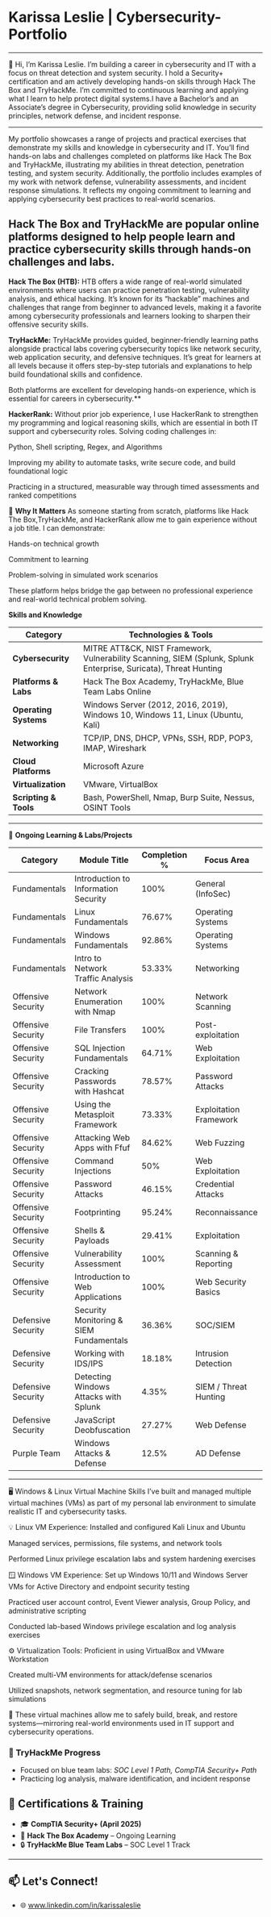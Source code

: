 # Karissa Leslie | Cybersecurity-Portfolio
---
👋 Hi, I’m Karissa Leslie. I’m building a career in cybersecurity and IT with a focus on threat detection and system security. I hold a Security+ certification and am actively developing hands-on skills through Hack The Box and TryHackMe. I’m committed to continuous learning and applying what I learn to help protect digital systems.I have a Bachelor’s and an Associate’s degree in Cybersecurity, providing solid knowledge in security principles, network defense, and incident response.

---


My portfolio showcases a range of projects and practical exercises that demonstrate my skills and knowledge in cybersecurity and IT. You’ll find hands-on labs and challenges completed on platforms like Hack The Box and TryHackMe, illustrating my abilities in threat detection, penetration testing, and system security. Additionally, the portfolio includes examples of my work with network defense, vulnerability assessments, and incident response simulations. It reflects my ongoing commitment to learning and applying cybersecurity best practices to real-world scenarios.

Hack The Box and TryHackMe are popular online platforms designed to help people learn and practice cybersecurity skills through hands-on challenges and labs.
---
**Hack The Box (HTB):**
HTB offers a wide range of real-world simulated environments where users can practice penetration testing, vulnerability analysis, and ethical hacking. It’s known for its “hackable” machines and challenges that range from beginner to advanced levels, making it a favorite among cybersecurity professionals and learners looking to sharpen their offensive security skills.

**TryHackMe:**
TryHackMe provides guided, beginner-friendly learning paths alongside practical labs covering cybersecurity topics like network security, web application security, and defensive techniques. It’s great for learners at all levels because it offers step-by-step tutorials and explanations to help build foundational skills and confidence.

Both platforms are excellent for developing hands-on experience, which is essential for careers in cybersecurity.**

**HackerRank:**
Without prior job experience, I use HackerRank to strengthen my programming and logical reasoning skills, which are essential in both IT support and cybersecurity roles.
Solving coding challenges in:

Python, Shell scripting, Regex, and Algorithms

Improving my ability to automate tasks, write secure code, and build foundational logic

Practicing in a structured, measurable way through timed assessments and ranked competitions


🚀 **Why It Matters**
As someone starting from scratch, platforms like Hack The Box,TryHackMe, and HackerRank allow me to gain experience without a job title. I can demonstrate:

Hands-on technical growth

Commitment to learning

Problem-solving in simulated work scenarios

These platform helps bridge the gap between no professional experience and real-world technical problem solving.


**Skills and Knowledge**

| **Category**          | **Technologies & Tools**                                                                                          |
| --------------------- | ----------------------------------------------------------------------------------------------------------------- |
| **Cybersecurity**     | MITRE ATT\&CK, NIST Framework, Vulnerability Scanning, SIEM (Splunk, Splunk Enterprise, Suricata), Threat Hunting |
| **Platforms & Labs**  | Hack The Box Academy, TryHackMe, Blue Team Labs Online                                                            |
| **Operating Systems** | Windows Server (2012, 2016, 2019), Windows 10, Windows 11, Linux (Ubuntu, Kali)                                   |
| **Networking**        | TCP/IP, DNS, DHCP, VPNs, SSH, RDP, POP3, IMAP, Wireshark                                                          |
| **Cloud Platforms**   | Microsoft Azure                                                                                                   |
| **Virtualization**    | VMware, VirtualBox                                                                                                |
| **Scripting & Tools** | Bash, PowerShell, Nmap, Burp Suite, Nessus, OSINT Tools                                                           |

---

🧪 **Ongoing Learning & Labs/Projects**

| **Category**       | **Module Title**                        | **Completion %** | **Focus Area**         |
| ------------------ | --------------------------------------- | ---------------- | ---------------------- |
| Fundamentals       | Introduction to Information Security    | 100%             | General (InfoSec)      |
| Fundamentals       | Linux Fundamentals                      | 76.67%           | Operating Systems      |
| Fundamentals       | Windows Fundamentals                    | 92.86%           | Operating Systems      |
| Fundamentals       | Intro to Network Traffic Analysis       | 53.33%           | Networking             |
| Offensive Security | Network Enumeration with Nmap           | 100%             | Network Scanning       |
| Offensive Security | File Transfers                          | 100%             | Post-exploitation      |
| Offensive Security | SQL Injection Fundamentals              | 64.71%           | Web Exploitation       |
| Offensive Security | Cracking Passwords with Hashcat         | 78.57%           | Password Attacks       |
| Offensive Security | Using the Metasploit Framework          | 73.33%           | Exploitation Framework |
| Offensive Security | Attacking Web Apps with Ffuf            | 84.62%           | Web Fuzzing            |
| Offensive Security | Command Injections                      | 50%              | Web Exploitation       |
| Offensive Security | Password Attacks                        | 46.15%           | Credential Attacks     |
| Offensive Security | Footprinting                            | 95.24%           | Reconnaissance         |
| Offensive Security | Shells & Payloads                       | 29.41%           | Exploitation           |
| Offensive Security | Vulnerability Assessment                | 100%             | Scanning & Reporting   |
| Offensive Security | Introduction to Web Applications        | 100%             | Web Security Basics    |
| Defensive Security | Security Monitoring & SIEM Fundamentals | 36.36%           | SOC/SIEM               |
| Defensive Security | Working with IDS/IPS                    | 18.18%           | Intrusion Detection    |
| Defensive Security | Detecting Windows Attacks with Splunk   | 4.35%            | SIEM / Threat Hunting  |
| Defensive Security | JavaScript Deobfuscation                | 27.27%           | Web Defense            |
| Purple Team        | Windows Attacks & Defense               | 12.5%            | AD Defense             |

---
🖥️ Windows & Linux Virtual Machine Skills
I’ve built and managed multiple virtual machines (VMs) as part of my personal lab environment to simulate realistic IT and cybersecurity tasks.

💡 Linux VM Experience:
Installed and configured Kali Linux and Ubuntu

Managed services, permissions, file systems, and network tools

Performed Linux privilege escalation labs and system hardening exercises


🪟 Windows VM Experience:
Set up Windows 10/11 and Windows Server VMs for Active Directory and endpoint security testing

Practiced user account control, Event Viewer analysis, Group Policy, and administrative scripting

Conducted lab-based Windows privilege escalation and log analysis exercises

⚙️ Virtualization Tools:
Proficient in using VirtualBox and VMware Workstation

Created multi-VM environments for attack/defense scenarios

Utilized snapshots, network segmentation, and resource tuning for lab simulations

🔧 These virtual machines allow me to safely build, break, and restore systems—mirroring real-world environments used in IT support and cybersecurity operations.

### 🎯 TryHackMe Progress
- Focused on blue team labs: *SOC Level 1 Path, CompTIA Security+ Path*
- Practicing log analysis, malware identification, and incident response

## 📜 Certifications & Training

- 🎓 **CompTIA Security+ (April 2025)**
- 🧠 **Hack The Box Academy** – Ongoing Learning
- 🔒 **TryHackMe Blue Team Labs** – SOC Level 1 Track

---

## 📫 Let's Connect!
- 🌐 www.linkedin.com/in/karissaleslie

